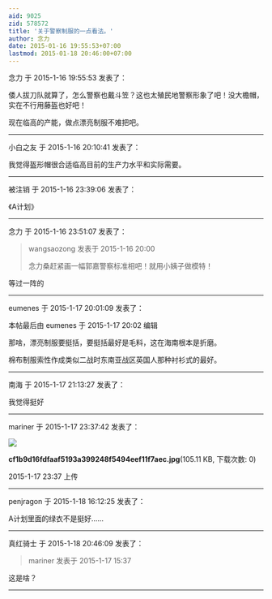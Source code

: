 ```yaml
---
aid: 9025
zid: 578572
title: '关于警察制服的一点看法。'
author: 念力
date: 2015-01-16 19:55:53+07:00
lastmod: 2015-01-18 20:46:00+07:00
---
```


念力 于 2015-1-16 19:55:53 发表了：

倭人拔刀队就算了，怎么警察也戴斗笠？这也太殖民地警察形象了吧！没大檐帽，实在不行用藤盔也好吧！

现在临高的产能，做点漂亮制服不难把吧。

---------

小白之友 于 2015-1-16 20:10:41 发表了：

我觉得盔形帽很合适临高目前的生产力水平和实际需要。

---------

被注销 于 2015-1-16 23:39:06 发表了：

《A计划》

---------

念力 于 2015-1-16 23:51:07 发表了：

> wangsaozong 发表于 2015-1-16 20:00
> 
> 念力桑赶紧画一幅郭嘉警察标准相吧！就用小姨子做模特！



等过一阵的

---------

eumenes 于 2015-1-17 20:01:09 发表了：

本帖最后由 eumenes 于 2015-1-17 20:02 编辑 

那啥，漂亮制服要挺括，要挺括最好是毛料，这在海南根本是折磨。

棉布制服索性作成类似二战时东南亚战区英国人那种衬衫式的最好。

---------

南海 于 2015-1-17 21:13:27 发表了：

我觉得挺好

---------

mariner 于 2015-1-17 23:37:42 发表了：

![](https://mirrors.tuna.tsinghua.edu.cn/osdn/lgqm/72877/233736lyidz4gkk2bm4kbh.jpg)



**cf1b9d16fdfaaf5193a399248f5494eef11f7aec.jpg**(105.11 KB, 下载次数: 0)



2015-1-17 23:37 上传

---------

penjragon 于 2015-1-18 16:12:25 发表了：

A计划里面的绿衣不是挺好……

---------

真红骑士 于 2015-1-18 20:46:09 发表了：

> mariner 发表于 2015-1-17 15:37



这是啥？

---------

